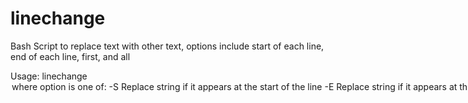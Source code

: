 # linechange
Bash Script to replace text with other text, options include start of each line, end of each line, first, and all

 Usage: linechange <option> <pattern> <replace> <file>
  where option is one of:
  -S    Replace string if it appears at the start of the line
  -E    Replace string if it appears at the end of the string
  -F    Replace only the first time the string appears
  -A    Replace ALL instances of the string
  

